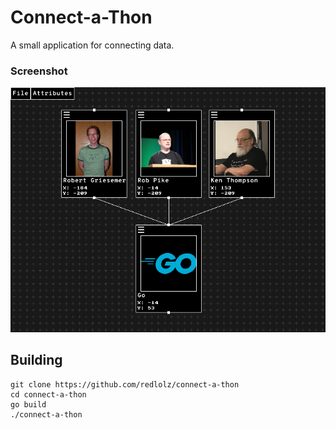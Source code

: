 # Connect-a-Thon

A small application for connecting data.

### Screenshot

![A screenshot of Connect-a-Thon](https://github.com/redlolz/connect-a-thon/blob/main/misc/screenshot.png?raw=true)

## Building

```
git clone https://github.com/redlolz/connect-a-thon
cd connect-a-thon
go build
./connect-a-thon
```
